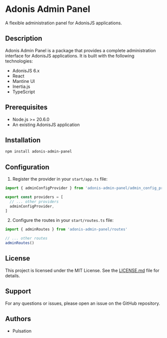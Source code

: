 # Adonis Admin Panel

A flexible administration panel for AdonisJS applications.

## Description

Adonis Admin Panel is a package that provides a complete administration interface for AdonisJS applications. It is built with the following technologies:

- AdonisJS 6.x
- React
- Mantine UI
- Inertia.js
- TypeScript

## Prerequisites

- Node.js >= 20.6.0
- An existing AdonisJS application

## Installation

```bash
npm install adonis-admin-panel
```

## Configuration

1. Register the provider in your `start/app.ts` file:

```typescript
import { adminConfigProvider } from 'adonis-admin-panel/admin_config_provider'

export const providers = [
  // ... other providers
  adminConfigProvider,
]
```

2. Configure the routes in your `start/routes.ts` file:

```typescript
import { adminRoutes } from 'adonis-admin-panel/routes'

// ... other routes
adminRoutes()
```

## License

This project is licensed under the MIT License. See the [LICENSE.md](LICENSE.md) file for details.

## Support

For any questions or issues, please open an issue on the GitHub repository.

## Authors

- Pulsation
